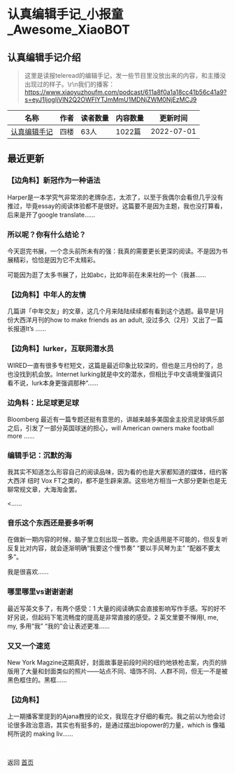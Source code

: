 # 认真编辑手记_小报童_Awesome_XiaoBOT

## 认真编辑手记介绍
> 这里是读报teleread的编辑手记，发一些节目里没放出来的内容，和主播没出现过的样子。\r\n我们的播客：https://www.xiaoyuzhoufm.com/podcast/611a8f0a1a18cc41b56c41a9?s=eyJ1IjogIjVlN2Q2OWFlYTJmMmU1MDNjZWM0NjEzMCJ9  
  


|名称|作者|读者数量|内容数量|更新时间|
|---|---|---|---|---|
|[认真编辑手记](https://xiaobot.net/p/telenote?refer=0b133df9-27dc-423b-8101-639049001c13)|四楼|63人|1022篇|2022-07-01|

## 最近更新
### 【边角料】新冠作为一种语法

Harper是一本学究气非常浓的老牌杂志，太浓了，以至于我偶尔会看但几乎没有推过，毕竟essay的阅读体验都不是很好。这篇要不是因为主题，我也没打算看，后来是开了google
translate......

### 所以呢？你有什么结论？

今天逛完书展，一个念头前所未有的强：我真的需要更长更深的阅读。不是因为书展精彩，恰恰是因为它不太精彩。

可能因为逛了太多书展了，比如abc，比如年前在未来社的一个（我甚......

### 【边角料】中年人的友情

几篇讲「中年交友」的文章，这几个月来陆陆续续都有看到这个选题。最早是1月份大西洋月刊的how to make friends as an adult,
没过多久（2月）又出了一篇长报道It’s ......

### 【边角料】lurker，互联网潜水员

WIRED一直有很多专栏短文，这篇是最近印象比较深的，但也是三月份的了，总也没找到机会放。Internet
lurking就是中文的潜水，但相比于中文语境里强调只看不说，lurk本身更强调那种“......

### 边角料：比足球更足球

Bloomberg 最近有一篇专题还挺有意思的，讲越来越多美国金主投资足球俱乐部之后，引发了一部分英国球迷的担心，will American owners
make football more ......

### 编辑手记：沉默的海

我其实不知道怎么形容自己的阅读品味，因为看的也是大家都知道的媒体，纽约客 大西洋 纽时 Vox
FT之类的，都不是生辟来源。这些地方相当一大部分更新也是无聊常规文章，大海淘金罢。

<......

### 音乐这个东西还是要多听啊

在做新一期内容的时候，脑子里立刻出现一首歌。完全适用是不可能的，但反复听反复比对内容，就会逐渐明确“我要这个慢节奏” “要以手风琴为主” “配器不要太多”。

我是很喜欢......

### 哪里哪里vs谢谢谢谢

最近写英文多了，有两个感受：1 大量的阅读确实会直接影响写作手感。写的好不好另说，但起码下笔流畅度的提高是非常直接的感受。2 英文里要不惮用I, me,
my, 多用“我” “我的”会让表述更准......

### 又又一个速览

New York
Magzine这期真好，封面故事是前段时间的纽约地铁枪击案，内页的排版用了大量和封面类似的照片——站点不同、墙饰不同、人群不同，但无一不是被黑色框住的。黑框......

### 【边角料】

上一期播客里提到的Ajana教授的论文，我现在才仔细的看完。我之前以为他会讨论很多政治意涵，其实也有挺多的，是通过摆出biopower的力量，which
is 像福柯所说的 making liv......


<a href="https://github.com/Reno9527/awesome-xiaobot" style="color: white; text-decoration: none;">awesome-xiaobot</a>

返回 [首页](../README.md)
